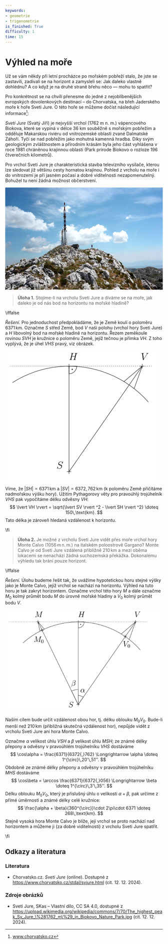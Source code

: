 ```yaml
---
keywords:
- geometrie
- trigonometrie
is_finished: True
difficulty: 1
time: 15
---
```


# Výhled na moře

Už se vám někdy při letní procházce po mořském pobřeží 
stalo, že jste se zastavili, zadívali se na horizont a 
zamysleli se: Jak daleko vlastně dohlédnu? A co když je 
na druhé straně břehu něco — mohu to spatřit?

Pro konkrétnost se na chvíli přenesme do jedné z 
nejoblíbenějších evropských dovolenkových destinací – do 
Chorvatska, na břeh Jaderského moře k hoře Sveti Jure. O 
této hoře se můžeme dočíst následující informace[^1]: 

[^1]: www.chorvatsko.cz

*Sveti Jure* (Svatý Jiří) je nejvyšší vrchol (1762 m n. m.) 
vápencového Biokova, které se vypíná v délce 36 km 
souběžně s mořským pobřežím a odděluje Makarskou riviéru 
od vnitrozemské oblasti zvané Dalmatské Záhoří. Tyčí se 
nad pobřežím jako mohutná kamenná hradba. Díky svým 
geologickým zvláštnostem a přírodním krásám byla jeho 
část vyhlášena v roce 1981 chráněnou krajinnou oblastí 
(Park prirode Biokovo o rozloze 196 čtverečních kilometrů).

Pro vrchol Sveti Jure je charakteristická stavba 
televizního vysílače, kterou lze sledovat již většinu 
cesty hornatou krajinou. Pohled z vrcholu na moře i do 
vnitrozemí je při jasném počasí a dobré viditelnosti 
nezapomenutelný. Bohužel tu není žádná možnost 
občerstvení.

![Vrchol Sveti Jure.](sveti_jure.jpg)

> **Úloha 1.** Stojíme-li na vrcholu Sveti Jure a díváme se na moře, jak daleko je od nás bod na horizontu na mořské hladině?

\iffalse

*Řešení.* Pro jednoduchost předpokládáme, že je Země 
koulí o poloměru $6371\,\text{km}$. Označme $S$ střed 
Země, bod $V$ naši polohu (vrchol hory Sveti Jure) a $H$ 
libovolný bod na mořské hladině na horizontu. Řezem 
zeměkoule rovinou $SVH$ je kružnice o poloměru Země, 
jejíž tečnou je přímka $VH$. Z toho vyplývá, že je úhel 
$VHS$ pravý, viz obrázek.

![Řešení úlohy 1](math4you_00042_01.svg)

Víme, že $\lvert SH \rvert = 6371\,\text{km}$ a 
$\lvert SV \rvert  = 6372{,}762\,\text{km}$ (k poloměru 
Země přičítáme nadmořskou výšku hory). 
Užitím Pythagorovy věty pro pravoúhlý trojúhelník $VHS$ 
pak vypočítáme délku odvěsny $VH$: 
$$
\lvert VH \rvert = \sqrt{\lvert SV \rvert ^2 - \lvert SH \rvert ^2} \doteq 150\,\text{km}.
$$
Tato délka je zároveň hledaná vzdálenost k horizontu.

\fi

>**Úloha 2.** Je možné z vrcholu Sveti Jure vidět přes 
moře vrchol hory Monte Calvo ($1056\,\mathrm{m}\,\mathrm{n}.\,\mathrm{m}.$) na 
italském poloostrově Gargano? Monte Calvo je od Sveti 
Jure vzdálená přibližně $210\,\mathrm{km}$ a mezi oběma lokacemi se 
nenachází žádná suchozemská překážka. Dokonalému výhledu 
tak brání pouze horizont.

\iffalse

*Řešení.* Úlohu budeme řešit tak, že uvážíme hypotetickou 
horu stejné výšky jako je Monte Calvo, jejíž vrchol se 
nachází na horizontu. Výhled na tuto horu je tak zakryt 
horizontem. Označme vrchol této hory $M$ a dále označme 
$M_0$ kolmý průmět bodu $M$ do úrovně mořské hladiny a 
$V_0$ kolmý průmět bodu $V$.

![Řešení úlohy 2](math4you_00042_02.svg)

Naším cílem bude určit vzdálenost obou hor, tj. délku 
oblouku $M_0V_0$. Bude-li menší než $210\,\text{km}$ 
(přibližná skutečná vzdálenost hor), nepůjde vidět z 
vrcholu Sveti Jure ani hora Monte Calvo.

Označme $\alpha$ velikost úhlu $VSH$ a $\beta$ velikost 
úhlu $MSH$; ze známé délky přepony a odvěsny v pravoúhlém 
trojúhelníku $VHS$ dostáváme
$$
\cos\alpha = \frac{6371}{6372{,}762} \Longrightarrow \alpha \doteq 1^{\circ}\,20'\,51''.
$$
Obdobně ze známé délky přepony a odvěsny v pravoúhlém 
trojúhelníku $MHS$ dostáváme
$$
\cos\beta = \arccos \frac{6371}{6372{,}056} \Longrightarrow \beta \doteq 1^{\circ}\,3'\,35''.
$$
Délku oblouku $M_0V_0$, který je příslušný úhlu o 
velikosti $\alpha + \beta$, pak určíme z přímé úměrnosti 
a známé délky celé kružnice:
$$
\frac{\alpha + \beta}{360^{\circ}}\cdot 2\pi\cdot 6371 \doteq 268\,\text{km}.
$$
Stejně vysoká hora Monte Calvo je blíže, její vrchol se 
proto nachází nad horizontem a můžeme ji (za dobré 
viditelnosti) z vrcholu Sveti Jure spatřit.

\fi

## Odkazy a literatura

### Literatura

* Chorvatsko.cz. *Sveti Jure* (online). Dostupné z https://www.chorvatsko.cz/stdal/svjure.html (cit. 12. 12. 2024).

### Zdroje obrázků

* Sveti Jure, SKas – Vlastní dílo, CC SA 4.0, dostupné z https://upload.wikimedia.org/wikipedia/commons/7/70/The_highest_peak_Sv_Jure_\%281762_m\%29_in_Biokovo_Nature_Park.jpg (cit. 12. 12. 2024).
